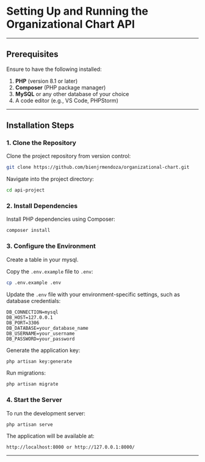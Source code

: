 # Setting Up and Running the Organizational Chart API

---

## Prerequisites

Ensure to have the following installed:

1. **PHP** (version 8.1 or later)
2. **Composer** (PHP package manager)
3. **MySQL** or any other database of your choice
4. A code editor (e.g., VS Code, PHPStorm)

---

## Installation Steps

### 1. Clone the Repository

Clone the project repository from version control:

```bash
git clone https://github.com/bienjrmendoza/organizational-chart.git
```

Navigate into the project directory:

```bash
cd api-project
```

### 2. Install Dependencies

Install PHP dependencies using Composer:

```bash
composer install
```

### 3. Configure the Environment

Create a table in your mysql.

Copy the `.env.example` file to `.env`:

```bash
cp .env.example .env
```

Update the `.env` file with your environment-specific settings, such as database credentials:

```env
DB_CONNECTION=mysql
DB_HOST=127.0.0.1
DB_PORT=3306
DB_DATABASE=your_database_name
DB_USERNAME=your_username
DB_PASSWORD=your_password
```

Generate the application key:

```bash
php artisan key:generate
```

Run migrations:

```bash
php artisan migrate
```

### 4. Start the Server

To run the development server:

```bash
php artisan serve
```

The application will be available at:

```plaintext
http://localhost:8000 or http://127.0.0.1:8000/
```

---
